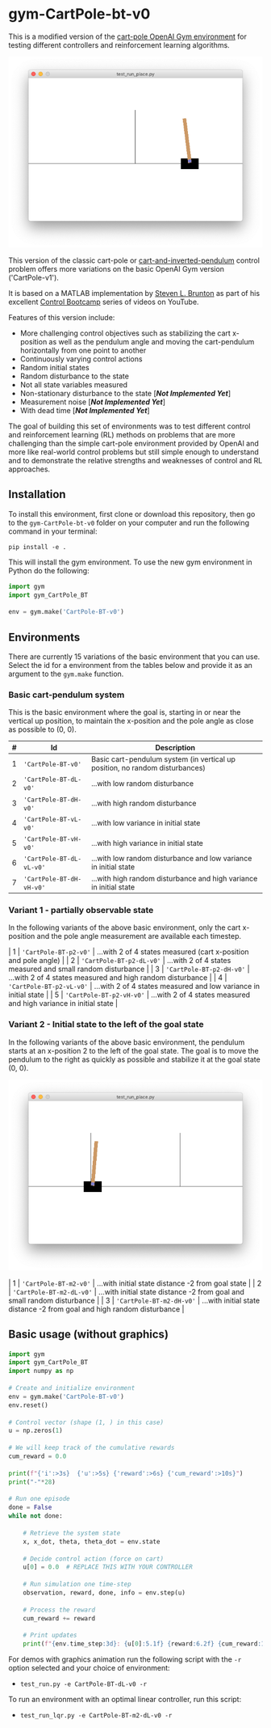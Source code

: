 # gym-CartPole-bt-v0
This is a modified version of the [cart-pole OpenAI Gym environment](https://gym.openai.com/envs/CartPole-v1/) for testing
different controllers and reinforcement learning algorithms.

<IMG SRC="images/screenshot1.png" WIDTH=600 ALT="Screenshot of cart-pole environment in action">

This version of the classic cart-pole or [cart-and-inverted-pendulum](https://en.wikipedia.org/wiki/Inverted_pendulum#Inverted_pendulum_on_a_cart)
control problem offers more variations on the basic OpenAI
Gym version ('CartPole-v1').

It is based on a MATLAB implementation by [Steven L. Brunton](https://www.me.washington.edu/facultyfinder/steve-brunton)
as part of his excellent [Control Bootcamp](https://youtu.be/qjhAAQexzLg) series of videos on
YouTube.

Features of this version include:
- More challenging control objectives such as stabilizing the 
  cart x-position as well as the pendulum angle and moving the
  cart-pendulum horizontally from one point to another
- Continuously varying control actions
- Random initial states
- Random disturbance to the state
- Not all state variables measured
- Non-stationary disturbance to the state [***Not Implemented Yet***]
- Measurement noise [***Not Implemented Yet***]
- With dead time [***Not Implemented Yet***]

The goal of building this set of environments was to test different 
control and reinforcement learning (RL) methods on problems that are
more challenging than the simple cart-pole environment provided 
by OpenAI and more like real-world control problems but still simple
enough to understand and to demonstrate the relative strengths and 
weaknesses of control and RL approaches.


## Installation

To install this environment, first clone or download this repository, then
go to the `gym-CartPole-bt-v0` folder on your computer and run the 
following command in your terminal:

```
pip install -e .
```

This will install the gym environment.  To use the new gym environment in
Python do the following:

```Python
import gym
import gym_CartPole_BT

env = gym.make('CartPole-BT-v0')
```

## Environments

There are currently 15 variations of the basic environment that you can use.
Select the id for a environment from the tables below and provide it as an 
argument to the `gym.make` function.

### Basic cart-pendulum system

This is the basic environment where the goal is, starting in or near the vertical up position, to maintain the x-position
and the pole angle as close as possible to (0, 0).

| #  | Id                       | Description                                                                                  |
| -- | ------------------------ | -------------------------------------------------------------------------------------------- |
|  1 | `'CartPole-BT-v0'`       | Basic cart-pendulum system (in vertical up position, no random disturbances)                 |
|  2 | `'CartPole-BT-dL-v0'`    | ...with low random disturbance                                                               |
|  3 | `'CartPole-BT-dH-v0'`    | ...with high random disturbance                                                              |
|  4 | `'CartPole-BT-vL-v0'`    | ...with low variance in initial state                                                        |
|  5 | `'CartPole-BT-vH-v0'`    | ...with high variance in initial state                                                       |
|  6 | `'CartPole-BT-dL-vL-v0'` | ...with low random disturbance and low variance in initial state                             |
|  7 | `'CartPole-BT-dH-vH-v0'` | ...with high random disturbance and high variance in initial state                           |

### Variant 1 - partially observable state

In the following variants of the above basic environment, only the cart 
x-position and the pole angle measurement are available each timestep.

|  1 | `'CartPole-BT-p2-v0'`    | ...with 2 of 4 states measured (cart x-position and pole angle)                              |
|  2 | `'CartPole-BT-p2-dL-v0'` | ...with 2 of 4 states measured and small random disturbance                                  |
|  3 | `'CartPole-BT-p2-dH-v0'` | ...with 2 of 4 states measured and high random disturbance                                   |
|  4 | `'CartPole-BT-p2-vL-v0'` | ...with 2 of 4 states measured and low variance in initial state                             |
|  5 | `'CartPole-BT-p2-vH-v0'` | ...with 2 of 4 states measured and high variance in initial state                            |

### Variant 2 - Initial state to the left of the goal state

In the following variants of the above basic environment, the pendulum
starts at an x-position 2 to the left of the goal state.  The goal is 
to move the pendulum to the right as quickly as possible and stabilize
it at the goal state (0, 0).

<IMG SRC="images/screenshot2.png" WIDTH=600 ALT="Screenshot of cart-pole environment variant">

|  1 | `'CartPole-BT-m2-v0'`    | ...with initial state distance -2 from goal state                                            |
|  2 | `'CartPole-BT-m2-dL-v0'` | ...with initial state distance -2 from goal and small random disturbance                     |
|  3 | `'CartPole-BT-m2-dH-v0'` | ...with initial state distance -2 from goal and high random disturbance                      |


## Basic usage (without graphics)

```Python
import gym
import gym_CartPole_BT
import numpy as np

# Create and initialize environment
env = gym.make('CartPole-BT-v0')
env.reset()

# Control vector (shape (1, ) in this case)
u = np.zeros(1)

# We will keep track of the cumulative rewards
cum_reward = 0.0

print(f"{'i':>3s}  {'u':>5s} {'reward':>6s} {'cum_reward':>10s}")
print("-"*28)

# Run one episode
done = False
while not done:

    # Retrieve the system state
    x, x_dot, theta, theta_dot = env.state

    # Decide control action (force on cart)
    u[0] = 0.0  # REPLACE THIS WITH YOUR CONTROLLER

    # Run simulation one time-step
    observation, reward, done, info = env.step(u)

    # Process the reward
    cum_reward += reward

    # Print updates
    print(f"{env.time_step:3d}: {u[0]:5.1f} {reward:6.2f} {cum_reward:10.1f}")
```

For demos with graphics animation run the following script with the `-r` option selected and your choice of environment:

- `test_run.py -e CartPole-BT-dL-v0 -r`

To run an environment with an optimal linear controller, run this script:

- `test_run_lqr.py -e CartPole-BT-m2-dL-v0 -r`

